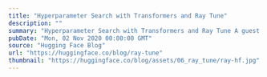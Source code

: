```yaml
---
title: "Hyperparameter Search with Transformers and Ray Tune"
description: ""
summary: "Hyperparameter Search with Transformers and Ray Tune A guest blog post by Richard Liaw from the Anys..."
pubDate: "Mon, 02 Nov 2020 00:00:00 GMT"
source: "Hugging Face Blog"
url: "https://huggingface.co/blog/ray-tune"
thumbnail: "https://huggingface.co/blog/assets/06_ray_tune/ray-hf.jpg"
---
```


